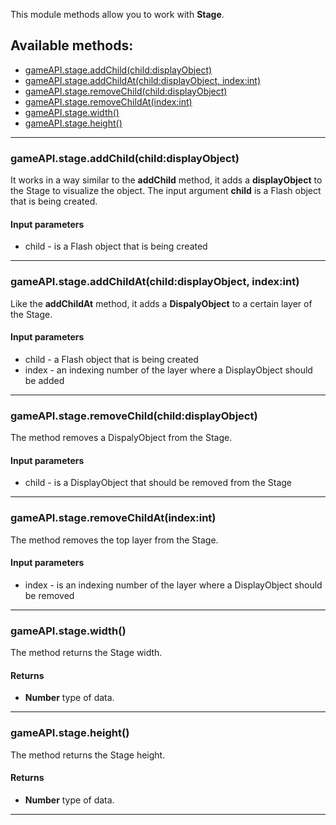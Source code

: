This module methods allow you to work with **Stage**.

## Available methods:

- [gameAPI.stage.addChild(child:displayObject)](#gameAPIstageaddChildchilddisplayObject)
- [gameAPI.stage.addChildAt(child:displayObject, index:int)](#gameAPIstageaddChildAtchilddisplayObject-indexint)
- [gameAPI.stage.removeChild(child:displayObject)](#gameAPIstageremoveChildchilddisplayObject)
- [gameAPI.stage.removeChildAt(index:int)](#gameAPIstageremoveChildAtindexint)
- [gameAPI.stage.width()](#gameAPIstagewidth)
- [gameAPI.stage.height()](#gameAPIstageheight)

---

### gameAPI.stage.addChild(child:displayObject)
It works in a way similar to the **addChild** method, it adds a **displayObject** to the Stage to visualize the object.
The input argument **child** is a Flash object that is being created.

#### Input parameters
- child - is a Flash object that is being created

---

### gameAPI.stage.addChildAt(child:displayObject, index:int)
Like the **addChildAt** method, it adds a **DispalyObject** to a certain layer of the Stage.

#### Input parameters
- child - a Flash object that is being created
- index - an indexing number of the layer where a DisplayObject should be added

---

### gameAPI.stage.removeChild(child:displayObject)
The method removes a DispalyObject from the Stage.

#### Input parameters
- child - is a DisplayObject that should be removed from the Stage

---

### gameAPI.stage.removeChildAt(index:int)
The method removes the top layer from the Stage.

#### Input parameters
- index - is an indexing number of the layer where a DisplayObject should be removed

---

### gameAPI.stage.width()
The method returns the Stage width.

#### Returns
- **Number** type of data.

---

### gameAPI.stage.height()
The method returns the Stage height.

#### Returns
- **Number** type of data.

---
